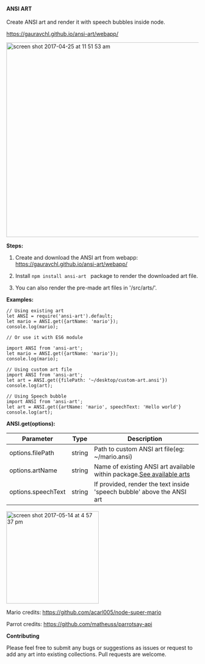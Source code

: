 #### ANSI ART

Create ANSI art and render it with speech bubbles inside node.

https://gauravchl.github.io/ansi-art/webapp/

<img width="510" alt="screen shot 2017-04-25 at 11 51 53 am" src="https://cloud.githubusercontent.com/assets/3471415/25371301/b440ebe6-29ad-11e7-8459-abbea63e1630.png">


**Steps:**
1. Create and download the ANSI art from webapp: https://gauravchl.github.io/ansi-art/webapp/
2. Install `npm install ansi-art ` package to render the downloaded art file.

3. You can also render the pre-made art files in '/src/arts/'.


**Examples:**

```
// Using existing art
let ANSI = require('ansi-art').default;
let mario = ANSI.get({artName: 'mario'});
console.log(mario);

```

```
// Or use it with ES6 module

import ANSI from 'ansi-art';
let mario = ANSI.get({artName: 'mario'});
console.log(mario);

```


```
// Using custom art file
import ANSI from 'ansi-art';
let art = ANSI.get({filePath: '~/desktop/custom-art.ansi'})
console.log(art);
```

```
// Using Speech bubble
import ANSI from 'ansi-art';
let art = ANSI.get({artName: 'mario', speechText: 'Hello world'}
console.log(art);

```

**ANSI.get(options):**

Parameter | Type | Description
------|------ | -------------
options.filePath | string | Path to custom ANSI art file(eg: ~/mario.ansi)
options.artName | string |  Name of existing ANSI art available within package.[See available arts](https://github.com/gauravchl/ansi-art/blob/master/src/arts/)
options.speechText | string | If provided, render the text inside 'speech bubble' above the ANSI art





<img width="242" alt="screen shot 2017-05-14 at 4 57 37 pm" src="https://cloud.githubusercontent.com/assets/3471415/26033277/97663dc8-38c6-11e7-88d3-3d4534642ef4.png">


Mario credits: https://github.com/acarl005/node-super-mario

Parrot credits: https://github.com/matheuss/parrotsay-api

**Contributing**

Please feel free to submit any bugs or suggestions as issues or request to add any art into existing collections. Pull requests are welcome.
